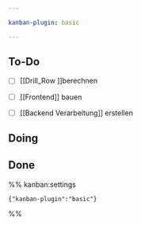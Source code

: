 ```yaml
---

kanban-plugin: basic

---
```


## To-Do

- [ ] [[Drill_Row ]]berechnen
- [ ] [[Frontend]] bauen
- [ ] [[Backend Verarbeitung]] erstellen


## Doing



## Done





%% kanban:settings
```
{"kanban-plugin":"basic"}
```
%%